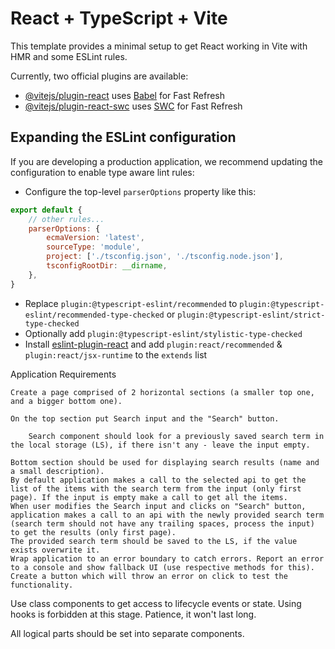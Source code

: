 # React + TypeScript + Vite

This template provides a minimal setup to get React working in Vite with HMR and some ESLint rules.

Currently, two official plugins are available:

- [@vitejs/plugin-react](https://github.com/vitejs/vite-plugin-react/blob/main/packages/plugin-react/README.md) uses [Babel](https://babeljs.io/) for Fast Refresh
- [@vitejs/plugin-react-swc](https://github.com/vitejs/vite-plugin-react-swc) uses [SWC](https://swc.rs/) for Fast Refresh

## Expanding the ESLint configuration

If you are developing a production application, we recommend updating the configuration to enable type aware lint rules:

- Configure the top-level `parserOptions` property like this:

```js
export default {
	// other rules...
	parserOptions: {
		ecmaVersion: 'latest',
		sourceType: 'module',
		project: ['./tsconfig.json', './tsconfig.node.json'],
		tsconfigRootDir: __dirname,
	},
}
```

- Replace `plugin:@typescript-eslint/recommended` to `plugin:@typescript-eslint/recommended-type-checked` or `plugin:@typescript-eslint/strict-type-checked`
- Optionally add `plugin:@typescript-eslint/stylistic-type-checked`
- Install [eslint-plugin-react](https://github.com/jsx-eslint/eslint-plugin-react) and add `plugin:react/recommended` & `plugin:react/jsx-runtime` to the `extends` list

Application Requirements

    Create a page comprised of 2 horizontal sections (a smaller top one, and a bigger bottom one).

    On the top section put Search input and the "Search" button.

    	Search component should look for a previously saved search term in the local storage (LS), if there isn't any - leave the input empty.

    Bottom section should be used for displaying search results (name and a small description).
    By default application makes a call to the selected api to get the list of the items with the search term from the input (only first page). If the input is empty make a call to get all the items.
    When user modifies the Search input and clicks on "Search" button, application makes a call to an api with the newly provided search term (search term should not have any trailing spaces, process the input) to get the results (only first page).
    The provided search term should be saved to the LS, if the value exists overwrite it.
    Wrap application to an error boundary to catch errors. Report an error to a console and show fallback UI (use respective methods for this). Create a button which will throw an error on click to test the functionality.

Use class components to get access to lifecycle events or state. Using hooks is forbidden at this stage. Patience, it won't last long.

All logical parts should be set into separate components.
